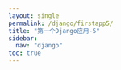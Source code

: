 ```yaml
---
layout: single
permalink: /django/firstapp5/
title: "第一个Django应用-5"
sidebar:
  nav: "django"
toc: true
---
```

